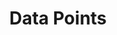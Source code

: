---
layout: infographic
title: "Data Points"
description: "Get the latest insights on the trends we are seeing as the global education sector responds to and recovers from COVID-19."
tags: infographic
categories: infographic
asset_pdf: "/assets/2021-09-30-infographic.pdf"
asset_png: "/assets/2021-09-30-infographic.png"
# use bs_aspect_ratio to send an image aspect ratio for correct rendering. 100% (1:1) will be assumed if this is missing
# (only applies to infographics)
bs_aspect_ratio: 100%
---